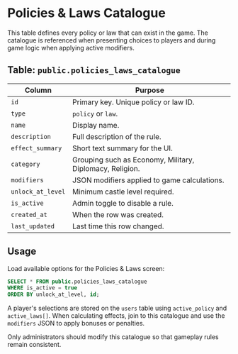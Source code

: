 # Policies & Laws Catalogue

This table defines every policy or law that can exist in the game. The catalogue is referenced when presenting choices to players and during game logic when applying active modifiers.

## Table: `public.policies_laws_catalogue`

| Column | Purpose |
| --- | --- |
| `id` | Primary key. Unique policy or law ID. |
| `type` | `policy` or `law`. |
| `name` | Display name. |
| `description` | Full description of the rule. |
| `effect_summary` | Short text summary for the UI. |
| `category` | Grouping such as Economy, Military, Diplomacy, Religion. |
| `modifiers` | JSON modifiers applied to game calculations. |
| `unlock_at_level` | Minimum castle level required. |
| `is_active` | Admin toggle to disable a rule. |
| `created_at` | When the row was created. |
| `last_updated` | Last time this row changed. |

## Usage

Load available options for the Policies & Laws screen:
```sql
SELECT * FROM public.policies_laws_catalogue
WHERE is_active = true
ORDER BY unlock_at_level, id;
```

A player's selections are stored on the `users` table using `active_policy` and `active_laws[]`. When calculating effects, join to this catalogue and use the `modifiers` JSON to apply bonuses or penalties.

Only administrators should modify this catalogue so that gameplay rules remain consistent.
